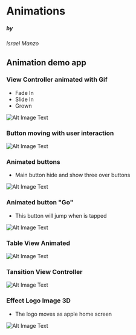 # Animations

##### by
*Israel Manzo*

## Animation demo app
### View Controller animated with Gif
* Fade In
* Slide In
* Grown 

![Alt Image Text](images/MainScreenShot.png)

### Button moving with user interaction

![Alt Image Text](images/SecondScreenShot.png)

### Animated buttons
* Main button hide and show three over buttons

![Alt Image Text](images/ThirdScreenShot.png)

### Animated button "Go"
* This button will jump when is tapped


![Alt Image Text](images/GoScreenShot.png)

### Table View Animated

![Alt Image Text](images/YellowScreenShot.png)

### Tansition View Controller

![Alt Image Text](images/MazScreenShot.png)

### Effect Logo Image 3D
* The logo moves as apple home screen

![Alt Image Text](images/MonkeyScreenShot.png)